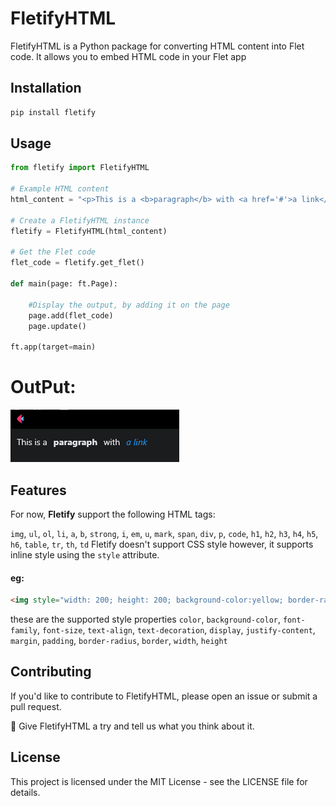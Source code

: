 # FletifyHTML

FletifyHTML is a Python package for converting HTML content into Flet code. It allows you to embed HTML code in your Flet app

## Installation

```bash
pip install fletify
```
## Usage
```python
from fletify import FletifyHTML

# Example HTML content
html_content = "<p>This is a <b>paragraph</b> with <a href='#'>a link</a></p>"

# Create a FletifyHTML instance
fletify = FletifyHTML(html_content)

# Get the Flet code
flet_code = fletify.get_flet()

def main(page: ft.Page):

    #Display the output, by adding it on the page 
    page.add(flet_code)
    page.update()

ft.app(target=main)
```
# OutPut:
![test1](test1.PNG)

## Features

For now, **Fletify** support the following HTML tags:

`img`, `ul`, `ol`, `li`, `a`, `b`, `strong`, `i`, `em`, `u`, `mark`, `span`, `div`, `p`, `code`, `h1`, `h2`, `h3`, `h4`, `h5`, `h6`, `table`, `tr`, `th`, `td`
Fletify doesn't support CSS style however, it supports inline style using the `style` attribute.
#### eg:
```html
<img style="width: 200; height: 200; background-color:yellow; border-radius: 5; border: 3 solid #336699; margin:40" src="https://picsum.photos/200/200?10" alt="Example Image">
```
these are the supported style properties
`color`, `background-color`, `font-family`, `font-size`, `text-align`, `text-decoration`, `display`, `justify-content`, `margin`, `padding`, `border-radius`, `border`, `width`, `height`

## Contributing
If you'd like to contribute to FletifyHTML, please open an issue or submit a pull request.

🚨 Give FletifyHTML a try and tell us what you think about it.

## License
This project is licensed under the MIT License - see the LICENSE file for details.
